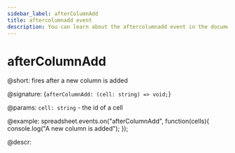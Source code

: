 ```yaml
---
sidebar_label: afterColumnAdd
title: aftercolumnadd event
description: You can learn about the aftercolumnadd event in the documentation of the DHTMLX JavaScript Spreadsheet library. Browse developer guides and API reference, try out code examples and live demos, and download a free 30-day evaluation version of DHTMLX Spreadsheet.
---
```


# afterColumnAdd

@short: fires after a new column is added

@signature: {`afterColumnAdd: (cell: string) => void;`}

@params:
`cell: string` - the id of a cell

@example:
spreadsheet.events.on("afterColumnAdd", function(cells){
	console.log("A new column is added");
});

@descr:
